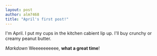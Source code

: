 ```yaml
---
layout: post
author: alm7468
title: "April's first post!"
---
```


I'm April. 
I put my cups in the kitchen cabient lip up. 
I'll buy crunchy or creamy peanut butter.



_Markdown_ Weeeeeeeeee, **what a great time**!
